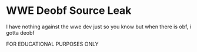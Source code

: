 # WWE Deobf Source Leak

I have nothing against the wwe dev just so you know
but when there is obf, i gotta deobf

FOR EDUCATIONAL PURPOSES ONLY
